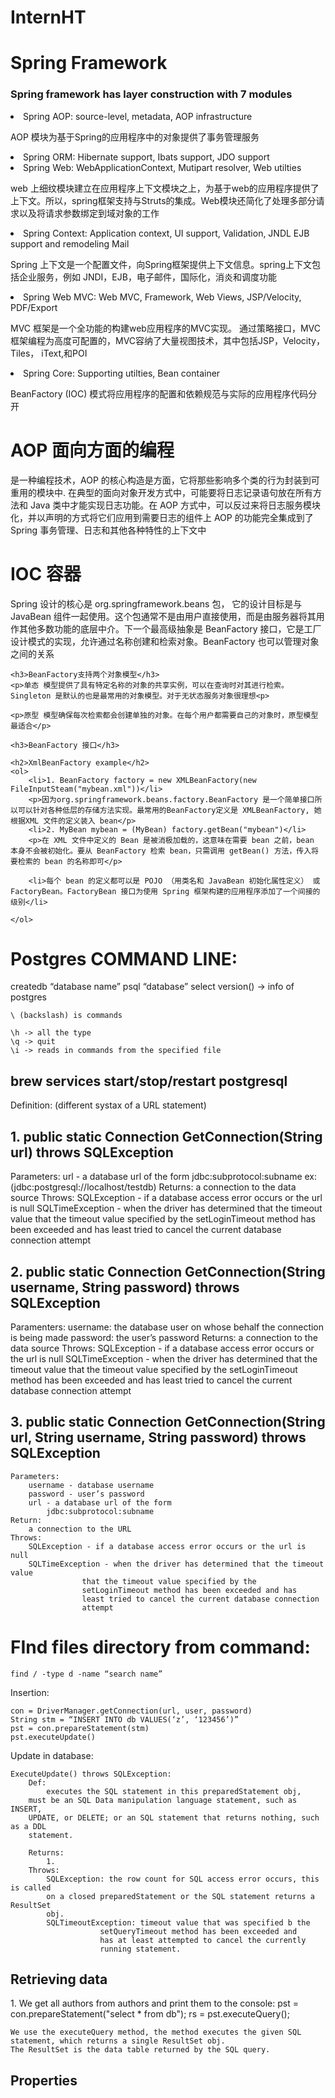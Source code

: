 # InternHT


<h1>Spring Framework</h1>
<h3>Spring framework has layer construction with 7 modules</h3>
<li>Spring AOP: source-level, metadata, AOP infrastructure</li>
<p>AOP 模块为基于Spring的应用程序中的对象提供了事务管理服务 </p>
<li>Spring ORM: Hibernate support, Ibats support, JDO support</li>
<li>Spring Web: WebApplicationContext, Mutipart resolver, Web utilties</li>
<p>web 上细纹模块建立在应用程序上下文模块之上，为基于web的应用程序提供了上下文。所以，spring框架支持与Struts的集成。Web模块还简化了处理多部分请求以及将请求参数绑定到域对象的工作</p>
<li>Spring Context: Application context, UI support, Validation, JNDL EJB support and remodeling Mail</li>
<p>Spring 上下文是一个配置文件，向Spring框架提供上下文信息。spring上下文包括企业服务，例如 JNDI，EJB，电子邮件，国际化，消炎和调度功能</p>
<li>Spring Web MVC: Web MVC, Framework, Web Views, JSP/Velocity, PDF/Export</li>
<p>MVC 框架是一个全功能的构建web应用程序的MVC实现。 通过策略接口，MVC框架编程为高度可配置的，MVC容纳了大量视图技术，其中包括JSP，Velocity，Tiles， iText,和POI</p>
<li>Spring Core: Supporting utilties, Bean container</li>
<p>BeanFactory (IOC) 模式将应用程序的配置和依赖规范与实际的应用程序代码分开</p>


<h1>AOP 面向方面的编程</h1>
<p>是一种编程技术，AOP 的核心构造是方面，它将那些影响多个类的行为封装到可重用的模块中. 在典型的面向对象开发方式中，可能要将日志记录语句放在所有方法和 Java 类中才能实现日志功能。在 AOP 方式中，可以反过来将日志服务模块化，并以声明的方式将它们应用到需要日志的组件上
AOP 的功能完全集成到了 Spring 事务管理、日志和其他各种特性的上下文中</p>

<h1>IOC 容器</h1>
<p>Spring 设计的核心是 org.springframework.beans 包， 它的设计目标是与 JavaBean 组件一起使用。这个包通常不是由用户直接使用，而是由服务器将其用作其他多数功能的底层中介。下一个最高级抽象是 BeanFactory 接口，它是工厂设计模式的实现，允许通过名称创建和检索对象。BeanFactory 也可以管理对象之间的关系</p>
<tr>
	
	<h3>BeanFactory支持两个对象模型</h3>
	<p>单态 模型提供了具有特定名称的对象的共享实例，可以在查询时对其进行检索。Singleton 是默认的也是最常用的对象模型。对于无状态服务对象很理想<p>

	<p>原型 模型确保每次检索都会创建单独的对象。在每个用户都需要自己的对象时，原型模型最适合</p>

	<h3>BeanFactory 接口</h3>

	<h2>XmlBeanFactory example</h2>
	<ol>
		<li>1. BeanFactory factory = new XMLBeanFactory(new FileInputSteam("mybean.xml"))</li>
		<p>因为org.springframework.beans.factory.BeanFactory 是一个简单接口所以可以针对各种低层的存储方法实现。最常用的BeanFactory定义是 XMLBeanFactory, 她根据XML 文件的定义装入 bean</p>
		<li>2. MyBean mybean = (MyBean) factory.getBean("mybean")</li>
		<p>在 XML 文件中定义的 Bean 是被消极加载的，这意味在需要 bean 之前，bean 本身不会被初始化。要从 BeanFactory 检索 bean，只需调用 getBean() 方法，传入将要检索的 bean 的名称即可</p>

		<li>每个 bean 的定义都可以是 POJO （用类名和 JavaBean 初始化属性定义） 或 FactoryBean。FactoryBean 接口为使用 Spring 框架构建的应用程序添加了一个间接的级别</li>

	</ol>
</tr>

<h1>Postgres COMMAND LINE:</h1>
	createdb “database name”
	psql “database”
	select version() -> info of postgres

	\ (backslash) is commands 

	\h -> all the type
	\q -> quit
	\i -> reads in commands from the specified file
	

<h2>brew services start/stop/restart postgresql</h2>

Definition: (different systax of a URL statement)

<h2>1. public static Connection GetConnection(String url) throws SQLException</h2>
	Parameters: 
		url - a database url of the form
		jdbc:subprotocol:subname
		ex: (jdbc:postgresql://localhost/testdb)
	Returns:
		a connection to the data source
	Throws:
		SQLException - if a database access error occurs or the url is null
		SQLTimeException - when the driver has determined that the timeout value
					that the timeout value specified by the 
					setLoginTimeout method has been exceeded and has
					least tried to cancel the current database connection 
					attempt

<h2>2. public static Connection GetConnection(String username, String password) throws SQLException</h2>
	Paramenters:
		username: the database user on whose behalf the connection is being made		
		password: the user’s password
	Returns: 
		a connection to the data source
	Throws:
		SQLException - if a database access error occurs or the url is null
		SQLTimeException - when the driver has determined that the timeout value
					that the timeout value specified by the 
					setLoginTimeout method has been exceeded and has
					least tried to cancel the current database connection 
					attempt
		
<h2>3. public static Connection GetConnection(String url, String username, String password) throws SQLException</h2>

	Parameters:
		username - database username
		password - user’s password
		url - a database url of the form
			jdbc:subprotocol:subname
	Return:
		a connection to the URL
	Throws:
		SQLException - if a database access error occurs or the url is null
		SQLTimeException - when the driver has determined that the timeout value
					that the timeout value specified by the 
					setLoginTimeout method has been exceeded and has
					least tried to cancel the current database connection 
					attempt


<h1>FInd files directory from command:</h1>

	find / -type d -name “search name”

Insertion: 
	
	con = DriverManager.getConnection(url, user, password)
	String stm = “INSERT INTO db VALUES(‘z’, ‘123456’)”
	pst = con.prepareStatement(stm)
	pst.executeUpdate()

Update in database:

	ExecuteUpdate() throws SQLException:
		Def:
			executes the SQL statement in this preparedStatement obj,
		must be an SQL Data manipulation language statement, such as INSERT,
		UPDATE, or DELETE; or an SQL statement that returns nothing, such as a DDL
		statement.

		Returns:
			1.			
		Throws:
			SQLException: the row count for SQL access error occurs, this is called 
			on a closed preparedStatement or the SQL statement returns a ResultSet 	
  			obj.
 			SQLTimeoutException: timeout value that was specified b the 
						setQueryTimeout method has been exceeded and 
						has at least attempted to cancel the currently 
					 	running statement.


<h2>Retrieving data</h2>
	1. We get all authors from authors and print them to the console:
		pst = con.prepareStatement("select * from db");
		rs = pst.executeQuery();

	We use the executeQuery method, the method executes the given SQL statement, which returns a single ResultSet obj.
	The ResultSet is the data table returned by the SQL query.

<h2>Properties</h2>







